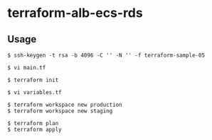 # terraform-alb-ecs-rds

## Usage

```
$ ssh-keygen -t rsa -b 4096 -C '' -N '' -f terraform-sample-05
```

```
$ vi main.tf
```

```
$ terraform init
```

```
$ vi variables.tf
```

```
$ terraform workspace new production
$ terraform workspace new staging
```

```
$ terraform plan
$ terraform apply
```
